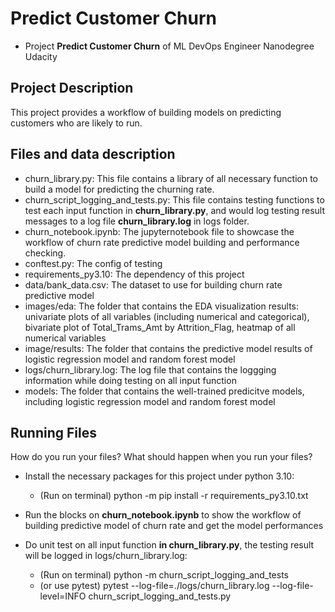 # Predict Customer Churn

- Project **Predict Customer Churn** of ML DevOps Engineer Nanodegree Udacity

## Project Description
This project provides a workflow of building models on predicting customers who are likely to run. 

## Files and data description
* churn_library.py: This file contains a library of all necessary function to build a model for predicting the churning rate.
* churn_script_logging_and_tests.py: This file contains testing functions to test each input function in **churn_library.py**, and would log testing result messages to a log file **churn_library.log** in logs folder.
* churn_notebook.ipynb: The jupyternotebook file to showcase the workflow of churn rate predictive model building and performance checking.
* conftest.py: The config of testing
* requirements_py3.10: The dependency of this project
* data/bank_data.csv: The dataset to use for building churn rate predictive model
* images/eda: The folder that contains the EDA visualization results: univariate plots of all variables (including numerical and categorical), bivariate plot of Total_Trams_Amt by Attrition_Flag, heatmap of all numerical variables
* image/results: The folder that contains the predictive model results of logistic regression model and random forest model
* logs/churn_library.log: The log file that contains the loggging information while doing testing on all input function
* models: The folder that contains the well-trained predicitve models, including logistic regression model and random forest model



## Running Files
How do you run your files? What should happen when you run your files?

* Install the necessary packages for this project under python 3.10:
    * (Run on terminal) python -m pip install -r requirements_py3.10.txt

* Run the blocks on **churn_notebook.ipynb** to show the workflow of building predictive model of churn rate and get the model performances

* Do unit test on all input function **in churn_library.py**, the testing result will be logged in logs/churn_library.log:
    * (Run on terminal) python -m churn_script_logging_and_tests
    * (or use pytest) pytest --log-file=./logs/churn_library.log --log-file-level=INFO churn_script_logging_and_tests.py



